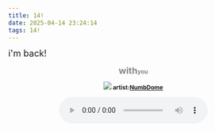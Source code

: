 ```yaml
---
title: 14!
date: 2025-04-14 23:24:14
tags: 14!
---
```

<font size = 4>i'm back!</font>
<!--more-->
<center><font color ="#878787"><font size = 4><b>with</font><small>you</center></font>
<p align ="center">
    <img src ="Cover_of_With_You-Demo_by_NumbDome.jpg" style="max-width:27%; height:auto;">
    artist:<a href ="https://open.spotify.com/track/0fxf9dkUc8r8AHWPx7Cdkn?si=76267a14950c4d47">NumbDome</a>
</p align ="center">
<div style="text-align:center;">
    <audio controls>
        <source src="Cover_of_With_You-Demo_by_NumbDome.mp3" type="audio/mpeg">
    </audio>
</div>


